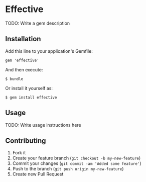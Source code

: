 # Effective

TODO: Write a gem description

## Installation

Add this line to your application's Gemfile:

    gem 'effective'

And then execute:

    $ bundle

Or install it yourself as:

    $ gem install effective

## Usage

TODO: Write usage instructions here

## Contributing

1. Fork it
2. Create your feature branch (`git checkout -b my-new-feature`)
3. Commit your changes (`git commit -am 'Added some feature'`)
4. Push to the branch (`git push origin my-new-feature`)
5. Create new Pull Request
